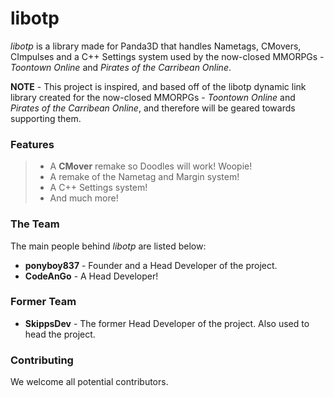 libotp
===========
_libotp_ is a library made for Panda3D that handles Nametags, CMovers, CImpulses and a C++ Settings system used by the now-closed MMORPGs - _Toontown Online_ and _Pirates of the Carribean Online_.

__NOTE__ - This project is inspired, and based off of the libotp dynamic link library created for the now-closed MMORPGs - _Toontown Online_ and _Pirates of the Carribean Online_, and therefore will be geared towards supporting them.

### Features ###
> * A **CMover** remake so Doodles will work! Woopie! 
> * A remake of the Nametag and Margin system!
> * A C++ Settings system!
> * And much more!

### The Team ###
The main people behind _libotp_ are listed below:
* **ponyboy837** - Founder and a Head Developer of the project. 
* **CodeAnGo** - A Head Developer!

### Former Team ###
* **SkippsDev** - The former Head Developer of the project. Also used to head the project.

### Contributing ###
We welcome all potential contributors.
